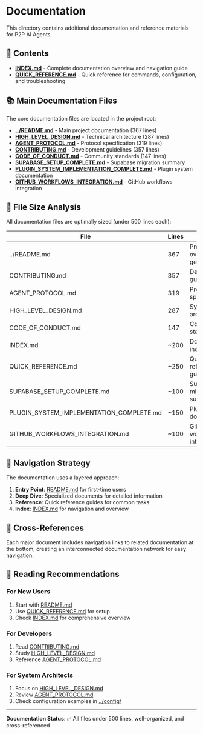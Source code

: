 # Documentation

This directory contains additional documentation and reference materials for P2P AI Agents.

<!-- Updated workflow test -->

## 📁 Contents

- **[INDEX.md](INDEX.md)** - Complete documentation overview and navigation guide
- **[QUICK_REFERENCE.md](QUICK_REFERENCE.md)** - Quick reference for commands, configuration, and troubleshooting

## 📚 Main Documentation Files

The core documentation files are located in the project root:

- **[../README.md](../README.md)** - Main project documentation (367 lines)
- **[HIGH_LEVEL_DESIGN.md](HIGH_LEVEL_DESIGN.md)** - Technical architecture (287 lines)  
- **[AGENT_PROTOCOL.md](AGENT_PROTOCOL.md)** - Protocol specification (319 lines)
- **[CONTRIBUTING.md](CONTRIBUTING.md)** - Development guidelines (357 lines)
- **[CODE_OF_CONDUCT.md](CODE_OF_CONDUCT.md)** - Community standards (147 lines)
- **[SUPABASE_SETUP_COMPLETE.md](SUPABASE_SETUP_COMPLETE.md)** - Supabase migration summary
- **[PLUGIN_SYSTEM_IMPLEMENTATION_COMPLETE.md](PLUGIN_SYSTEM_IMPLEMENTATION_COMPLETE.md)** - Plugin system documentation
- **[GITHUB_WORKFLOWS_INTEGRATION.md](GITHUB_WORKFLOWS_INTEGRATION.md)** - GitHub workflows integration

## 🎯 File Size Analysis

All documentation files are optimally sized (under 500 lines each):

| File | Lines | Purpose |
|------|-------|---------|
| ../README.md | 367 | Project overview and getting started |
| CONTRIBUTING.md | 357 | Development guidelines |
| AGENT_PROTOCOL.md | 319 | Protocol specification |
| HIGH_LEVEL_DESIGN.md | 287 | System architecture |
| CODE_OF_CONDUCT.md | 147 | Community standards |
| INDEX.md | ~200 | Documentation index |
| QUICK_REFERENCE.md | ~250 | Quick reference guide |
| SUPABASE_SETUP_COMPLETE.md | ~100 | Supabase migration summary |
| PLUGIN_SYSTEM_IMPLEMENTATION_COMPLETE.md | ~150 | Plugin system documentation |
| GITHUB_WORKFLOWS_INTEGRATION.md | ~100 | GitHub workflows integration |

## 🧭 Navigation Strategy

The documentation uses a layered approach:

1. **Entry Point**: [README.md](../README.md) for first-time users
2. **Deep Dive**: Specialized documents for detailed information
3. **Reference**: Quick reference guides for common tasks
4. **Index**: [INDEX.md](INDEX.md) for navigation and overview

## 🔗 Cross-References

Each major document includes navigation links to related documentation at the bottom, creating an interconnected documentation network for easy navigation.

## 📖 Reading Recommendations

### For New Users
1. Start with [README.md](../README.md)
2. Use [QUICK_REFERENCE.md](QUICK_REFERENCE.md) for setup
3. Check [INDEX.md](INDEX.md) for comprehensive overview

### For Developers
1. Read [CONTRIBUTING.md](CONTRIBUTING.md)
2. Study [HIGH_LEVEL_DESIGN.md](HIGH_LEVEL_DESIGN.md)
3. Reference [AGENT_PROTOCOL.md](AGENT_PROTOCOL.md)

### For System Architects
1. Focus on [HIGH_LEVEL_DESIGN.md](HIGH_LEVEL_DESIGN.md)
2. Review [AGENT_PROTOCOL.md](AGENT_PROTOCOL.md)
3. Check configuration examples in [../config/](../config/)

---

**Documentation Status**: ✅ All files under 500 lines, well-organized, and cross-referenced
